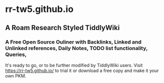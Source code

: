 # rr-tw5.github.io
## A Roam Research Styled TiddlyWiki
### A Free Open Source Ouliner with Backlinks, Linked and Unlinked references, Daily Notes, TODO list functionality, Queries, 
It's ready to go, or to be further modified by TiddlyWiki users.
Visit https://rr-tw5.github.io/ to trial it or download a free copy and make it your own PKM.
